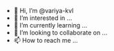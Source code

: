 - 👋 Hi, I’m @variya-kvl
- 👀 I’m interested in ...
- 🌱 I’m currently learning ...
- 💞️ I’m looking to collaborate on ...
- 📫 How to reach me ...

<!---
variya-kvl/variya-kvl is a ✨ special ✨ repository because its `README.md` (this file) appears on your GitHub profile.
You can click the Preview link to take a look at your changes.
--->
